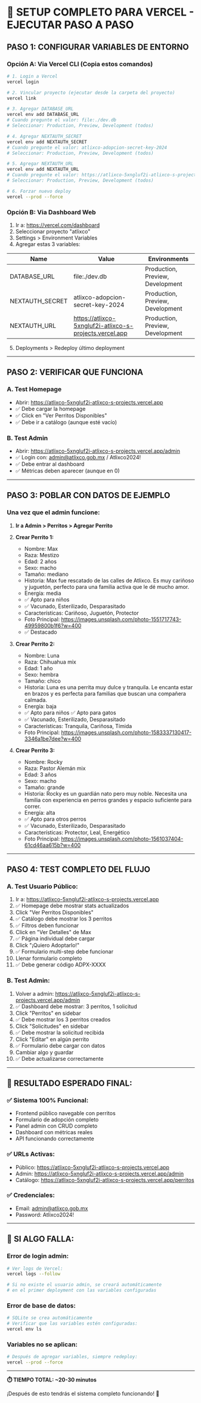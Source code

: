 # 🚀 SETUP COMPLETO PARA VERCEL - EJECUTAR PASO A PASO

## PASO 1: CONFIGURAR VARIABLES DE ENTORNO

### Opción A: Via Vercel CLI (Copia estos comandos)
```bash
# 1. Login a Vercel
vercel login

# 2. Vincular proyecto (ejecutar desde la carpeta del proyecto)
vercel link

# 3. Agregar DATABASE_URL
vercel env add DATABASE_URL
# Cuando pregunte el valor: file:./dev.db
# Seleccionar: Production, Preview, Development (todos)

# 4. Agregar NEXTAUTH_SECRET  
vercel env add NEXTAUTH_SECRET
# Cuando pregunte el valor: atlixco-adopcion-secret-key-2024
# Seleccionar: Production, Preview, Development (todos)

# 5. Agregar NEXTAUTH_URL
vercel env add NEXTAUTH_URL  
# Cuando pregunte el valor: https://atlixco-5xngluf2i-atlixco-s-projects.vercel.app
# Seleccionar: Production, Preview, Development (todos)

# 6. Forzar nuevo deploy
vercel --prod --force
```

### Opción B: Via Dashboard Web
1. Ir a: https://vercel.com/dashboard
2. Seleccionar proyecto "atlixco"
3. Settings > Environment Variables
4. Agregar estas 3 variables:

| Name | Value | Environments |
|------|-------|--------------|
| DATABASE_URL | file:./dev.db | Production, Preview, Development |
| NEXTAUTH_SECRET | atlixco-adopcion-secret-key-2024 | Production, Preview, Development |  
| NEXTAUTH_URL | https://atlixco-5xngluf2i-atlixco-s-projects.vercel.app | Production, Preview, Development |

5. Deployments > Redeploy último deployment

---

## PASO 2: VERIFICAR QUE FUNCIONA

### A. Test Homepage
- Abrir: https://atlixco-5xngluf2i-atlixco-s-projects.vercel.app
- ✅ Debe cargar la homepage
- ✅ Click en "Ver Perritos Disponibles" 
- ✅ Debe ir a catálogo (aunque esté vacío)

### B. Test Admin
- Abrir: https://atlixco-5xngluf2i-atlixco-s-projects.vercel.app/admin
- ✅ Login con: admin@atlixco.gob.mx / Atlixco2024!
- ✅ Debe entrar al dashboard
- ✅ Métricas deben aparecer (aunque en 0)

---

## PASO 3: POBLAR CON DATOS DE EJEMPLO

### Una vez que el admin funcione:

1. **Ir a Admin > Perritos > Agregar Perrito**

2. **Crear Perrito 1:**
   - Nombre: Max
   - Raza: Mestizo  
   - Edad: 2 años
   - Sexo: macho
   - Tamaño: mediano
   - Historia: Max fue rescatado de las calles de Atlixco. Es muy cariñoso y juguetón, perfecto para una familia activa que le dé mucho amor.
   - Energía: media
   - ✅ Apto para niños
   - ✅ Vacunado, Esterilizado, Desparasitado
   - Características: Cariñoso, Juguetón, Protector
   - Foto Principal: https://images.unsplash.com/photo-1551717743-49959800b1f6?w=400
   - ✅ Destacado

3. **Crear Perrito 2:**
   - Nombre: Luna
   - Raza: Chihuahua mix
   - Edad: 1 año
   - Sexo: hembra  
   - Tamaño: chico
   - Historia: Luna es una perrita muy dulce y tranquila. Le encanta estar en brazos y es perfecta para familias que buscan una compañera calmada.
   - Energía: baja
   - ✅ Apto para niños ✅ Apto para gatos
   - ✅ Vacunado, Esterilizado, Desparasitado
   - Características: Tranquila, Cariñosa, Tímida
   - Foto Principal: https://images.unsplash.com/photo-1583337130417-3346a1be7dee?w=400

4. **Crear Perrito 3:**
   - Nombre: Rocky
   - Raza: Pastor Alemán mix
   - Edad: 3 años
   - Sexo: macho
   - Tamaño: grande
   - Historia: Rocky es un guardián nato pero muy noble. Necesita una familia con experiencia en perros grandes y espacio suficiente para correr.
   - Energía: alta
   - ✅ Apto para otros perros
   - ✅ Vacunado, Esterilizado, Desparasitado  
   - Características: Protector, Leal, Energético
   - Foto Principal: https://images.unsplash.com/photo-1561037404-61cd46aa615b?w=400

---

## PASO 4: TEST COMPLETO DEL FLUJO

### A. Test Usuario Público:
1. Ir a: https://atlixco-5xngluf2i-atlixco-s-projects.vercel.app
2. ✅ Homepage debe mostrar stats actualizados  
3. Click "Ver Perritos Disponibles"
4. ✅ Catálogo debe mostrar los 3 perritos
5. ✅ Filtros deben funcionar
6. Click en "Ver Detalles" de Max
7. ✅ Página individual debe cargar
8. Click "¡Quiero Adoptarlo!"
9. ✅ Formulario multi-step debe funcionar
10. Llenar formulario completo
11. ✅ Debe generar código ADPX-XXXX

### B. Test Admin:
1. Volver a admin: https://atlixco-5xngluf2i-atlixco-s-projects.vercel.app/admin
2. ✅ Dashboard debe mostrar: 3 perritos, 1 solicitud
3. Click "Perritos" en sidebar
4. ✅ Debe mostrar los 3 perritos creados
5. Click "Solicitudes" en sidebar  
6. ✅ Debe mostrar la solicitud recibida
7. Click "Editar" en algún perrito
8. ✅ Formulario debe cargar con datos
9. Cambiar algo y guardar
10. ✅ Debe actualizarse correctamente

---

## 🎯 RESULTADO ESPERADO FINAL:

### ✅ Sistema 100% Funcional:
- Frontend público navegable con perritos
- Formulario de adopción completo  
- Panel admin con CRUD completo
- Dashboard con métricas reales
- API funcionando correctamente

### ✅ URLs Activas:
- Público: https://atlixco-5xngluf2i-atlixco-s-projects.vercel.app
- Admin: https://atlixco-5xngluf2i-atlixco-s-projects.vercel.app/admin  
- Catálogo: https://atlixco-5xngluf2i-atlixco-s-projects.vercel.app/perritos

### ✅ Credenciales:
- Email: admin@atlixco.gob.mx
- Password: Atlixco2024!

---

## 🚨 SI ALGO FALLA:

### Error de login admin:
```bash
# Ver logs de Vercel:
vercel logs --follow

# Si no existe el usuario admin, se creará automáticamente
# en el primer deployment con las variables configuradas
```

### Error de base de datos:
```bash
# SQLite se crea automáticamente
# Verificar que las variables estén configuradas:
vercel env ls
```

### Variables no se aplican:
```bash
# Después de agregar variables, siempre redeploy:
vercel --prod --force
```

---

**⏱️ TIEMPO TOTAL: ~20-30 minutos**

¡Después de esto tendrás el sistema completo funcionando! 🚀